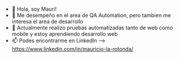- 👋 Hola, soy Mauri!
- 👀 Me desempeño en el area de QA Automation, pero tambien me interesa el area de desarrollo
- 🌱 Actualmente realizo pruebas automatizadas tanto de web como mobile y estoy aprendiendo desarrollo web
- 📫 Podes encontrarme en LinkedIn --> https://www.linkedin.com/in/mauricio-la-rotonda/

